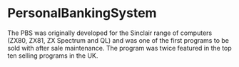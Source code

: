 # PersonalBankingSystem
The PBS was originally developed for the Sinclair range of computers (ZX80, ZX81, ZX Spectrum and QL) and was one of the first programs to be sold with after sale maintenance. The program was twice featured in the top ten selling programs in the UK.
